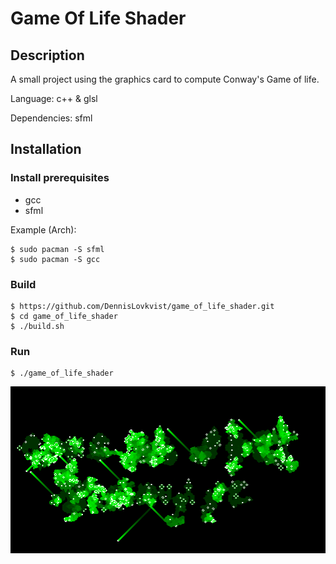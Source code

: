 # Game Of Life Shader
## Description

A small project using the graphics card to compute Conway's Game of life.

Language: c++ & glsl

Dependencies: sfml

## Installation

### Install prerequisites
* gcc 
* sfml

Example (Arch):
```
$ sudo pacman -S sfml
$ sudo pacman -S gcc
```

### Build
```
$ https://github.com/DennisLovkvist/game_of_life_shader.git
$ cd game_of_life_shader
$ ./build.sh
```

### Run
```
$ ./game_of_life_shader
```

![Alt text](screenshot.png?raw=true "Screenshot")
